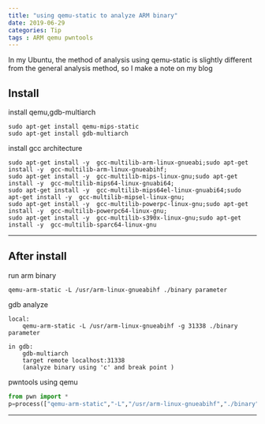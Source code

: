 ```yaml
---
title: "using qemu-static to analyze ARM binary"
date: 2019-06-29
categories: Tip
tags : ARM qemu pwntools
---
```


In my Ubuntu, the method of analysis using qemu-static is slightly different from the general analysis method, so I make a note on my blog


Install
-----
install qemu,gdb-multiarch

```
sudo apt-get install qemu-mips-static
sudo apt-get install gdb-multiarch
```

install gcc architecture

```
sudo apt-get install -y  gcc-multilib-arm-linux-gnueabi;sudo apt-get install -y  gcc-multilib-arm-linux-gnueabihf;
sudo apt-get install -y  gcc-multilib-mips-linux-gnu;sudo apt-get install -y  gcc-multilib-mips64-linux-gnuabi64;
sudo apt-get install -y  gcc-multilib-mips64el-linux-gnuabi64;sudo apt-get install -y  gcc-multilib-mipsel-linux-gnu;
sudo apt-get install -y  gcc-multilib-powerpc-linux-gnu;sudo apt-get install -y  gcc-multilib-powerpc64-linux-gnu;
sudo apt-get install -y  gcc-multilib-s390x-linux-gnu;sudo apt-get install -y  gcc-multilib-sparc64-linux-gnu
```
-----
After install
-----

run arm binary

```
qemu-arm-static -L /usr/arm-linux-gnueabihf ./binary parameter
```

gdb analyze

```
local:
    qemu-arm-static -L /usr/arm-linux-gnueabihf -g 31338 ./binary parameter

in gdb:
    gdb-multiarch
    target remote localhost:31338
    (analyze binary using 'c' and break point ) 
```

pwntools using qemu

```python
from pwn import *
p=process(["qemu-arm-static","-L","/usr/arm-linux-gnueabihf","./binary","parameter"])
```
-----
